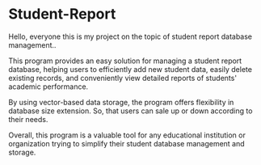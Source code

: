 # Student-Report
Hello, everyone this is my project on the topic of student report database management..

This program provides an easy solution for managing a student report database,
helping users to efficiently add new student data, easily delete existing records, 
and conveniently view detailed reports of students' academic performance.

By using vector-based data storage, the program offers flexibility in database size extension.
So, that users can sale up or down according to their needs.

Overall, this program is a valuable tool for any educational institution or organization
 trying to simplify their student database management and storage.
